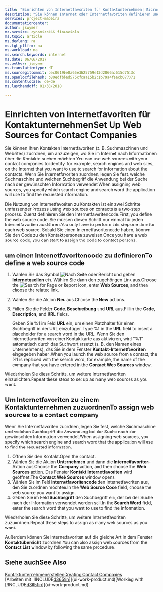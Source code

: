 ```yaml
---
title: "Einrichten von Internetfavoriten für Kontaktunternehmen| Microsoft Docs"
description: "Sie können Internet oder Internetfavoriten definieren und diese einem Kontaktunternehmen zuordnen, die Ihnen helfen, zu identifizieren, wie Sie nach Informationen über die Kontakte suchen möchten."
services: project-madeira
documentationcenter: 
author: jswymer
ms.service: dynamics365-financials
ms.topic: article
ms.devlang: na
ms.tgt_pltfrm: na
ms.workload: na
ms.search.keywords: internet
ms.date: 06/06/2017
ms.author: jswymer
ms.translationtype: HT
ms.sourcegitcommit: bec0619be0a65e3625759e13d2866ac615d7513c
ms.openlocfilehash: b80edfbbad575cfcaa15b2c1b79a4feacb077371
ms.contentlocale: de-de
ms.lasthandoff: 01/30/2018

---
```

# <a name="set-up-web-sources-for-contact-companies"></a><span data-ttu-id="39216-103">Einrichten von Internetfavoriten für Kontaktunternehmen</span><span class="sxs-lookup"><span data-stu-id="39216-103">Set Up Web Sources for Contact Companies</span></span>
<span data-ttu-id="39216-104">Sie können Ihren Kontakten Internetfavoriten (z. B. Suchmaschinen und Websites) zuordnen, um anzuzeigen, wo Sie im Internet nach Informationen über die Kontakte suchen möchten.</span><span class="sxs-lookup"><span data-stu-id="39216-104">You can use web sources with your contact companies to identify, for example, search engines and web sites, on the Internet that you want to use to search for information about the contacts.</span></span> <span data-ttu-id="39216-105">Wenn Sie Internetfavoriten zuordnen, legen Sie fest, welche Suchmaschine und welchen Suchbegriff die Anwendung bei der Suche nach der gewünschten Information verwendet.</span><span class="sxs-lookup"><span data-stu-id="39216-105">When assigning web sources, you specify which search engine and search word the application will use to find the requested information.</span></span>

<span data-ttu-id="39216-106">Die Nutzung von Internetfavoriten zu Kontakten ist ein zwei Schritte umfassender Prozess.</span><span class="sxs-lookup"><span data-stu-id="39216-106">Using web sources on contacts is a two-step process.</span></span> <span data-ttu-id="39216-107">Zuerst definieren Sie den Internetfavoritencode.</span><span class="sxs-lookup"><span data-stu-id="39216-107">First, you define the web source code.</span></span> <span data-ttu-id="39216-108">Sie müssen diesen Schritt nur einmal für jeden Internetfavoriten ausführen.</span><span class="sxs-lookup"><span data-stu-id="39216-108">You only have to perform this step one time for each web source.</span></span> <span data-ttu-id="39216-109">Sobald Sie einen Internetfavoritencode haben, können Sie den Code zu den Kontaktpersonen zuweisen.</span><span class="sxs-lookup"><span data-stu-id="39216-109">Once you have a web source code, you can start to assign the code to contact persons.</span></span>

## <a name="to-define-a-web-source-code"></a><span data-ttu-id="39216-110">um einen Internetfavoritencode zu definieren</span><span class="sxs-lookup"><span data-stu-id="39216-110">To define a web source code</span></span>
1. <span data-ttu-id="39216-111">Wählen Sie das Symbol ![Nach Seite oder Bericht](media/ui-search/search_small.png "Nach Seite oder Bericht suche") und geben **Internetquellen** ein. Wählen Sie dann den zugehörigen Link aus.</span><span class="sxs-lookup"><span data-stu-id="39216-111">Choose the ![Search for Page or Report](media/ui-search/search_small.png "Search for Page or Report icon") icon, enter **Web Sources**, and then choose the related link.</span></span>
2. <span data-ttu-id="39216-112">Wählen Sie die Aktion **Neu** aus.</span><span class="sxs-lookup"><span data-stu-id="39216-112">Choose the **New** actions.</span></span>
3. <span data-ttu-id="39216-113">Füllen Sie die Felder **Code**, **Beschreibung** und **URL** aus.</span><span class="sxs-lookup"><span data-stu-id="39216-113">Fill in the **Code**, **Description**, and **URL** fields.</span></span>

    <span data-ttu-id="39216-114">Geben Sie %1 im Feld **URL** ein, um einen Platzhalter für einen Suchbegriff in der URL einzufügen.</span><span class="sxs-lookup"><span data-stu-id="39216-114">Type %1 in the **URL** field to insert a placeholder for a search word in the URL.</span></span> <span data-ttu-id="39216-115">Wenn Sie den Internetfavoriten von einer Kontaktkarte aus aktivieren, wird "%1" automatisch durch das Suchwort ersetzt (z. B. den Namen eines Unternehmens), das Sie in dem Fenster **Kontakt-Internetfavoriten** eingegeben haben.</span><span class="sxs-lookup"><span data-stu-id="39216-115">When you launch the web source from a contact, the %1 is replaced with the search word, for example, the name of the company that you have entered in the **Contact Web Sources** window.</span></span>

<span data-ttu-id="39216-116">Wiederholen Sie diese Schritte, um weitere Internetfavoriten einzurichten.</span><span class="sxs-lookup"><span data-stu-id="39216-116">Repeat these steps to set up as many web sources as you want.</span></span>

## <a name="to-assign-web-sources-to-a-contact-company"></a><span data-ttu-id="39216-117">Um Internetfavoriten zu einem Kontaktunternehmen zuzuordnen</span><span class="sxs-lookup"><span data-stu-id="39216-117">To assign web sources to a contact company</span></span>
<span data-ttu-id="39216-118">Wenn Sie Internetfavoriten zuordnen, legen Sie fest, welche Suchmaschine und welchen Suchbegriff die Anwendung bei der Suche nach der gewünschten Information verwendet.</span><span class="sxs-lookup"><span data-stu-id="39216-118">When assigning web sources, you specify which search engine and search word that the application will use to find the requested information.</span></span>

1. <span data-ttu-id="39216-119">Öffnen Sie den Kontakt.</span><span class="sxs-lookup"><span data-stu-id="39216-119">Open the contact.</span></span>
2. <span data-ttu-id="39216-120">Wählen Sie die Aktion **Unternehmen** und dann die **Internetfavoriten**-Aktion aus.</span><span class="sxs-lookup"><span data-stu-id="39216-120">Choose the **Company** action, and then choose the **Web Sources** action.</span></span> <span data-ttu-id="39216-121">Das Fenster **Kontakt Internetfavoriten** wird geöffnet.</span><span class="sxs-lookup"><span data-stu-id="39216-121">The **Contact Web Sources** window opens.</span></span>
3. <span data-ttu-id="39216-122">Wählen Sie im Feld **Internetfavoritencode** den Internetfavoriten aus, den Sie zuordnen möchten.</span><span class="sxs-lookup"><span data-stu-id="39216-122">In the **Web Source Code** field, choose the web source you want to assign.</span></span>
4. <span data-ttu-id="39216-123">Geben Sie im Feld **Suchbegriff** den Suchbegriff ein, der bei der Suche nach der Information verwendet werden soll.</span><span class="sxs-lookup"><span data-stu-id="39216-123">In the **Search Word** field, enter the search word that you want to use to find the information.</span></span>

<span data-ttu-id="39216-124">Wiederholen Sie diese Schritte, um weitere Internetfavoriten zuzuordnen.</span><span class="sxs-lookup"><span data-stu-id="39216-124">Repeat these steps to assign as many web sources as you want.</span></span>

<span data-ttu-id="39216-125">Außerdem können Sie Internetfavoriten auf die gleiche Art in dem Fenster **Kontaktübersicht** zuordnen.</span><span class="sxs-lookup"><span data-stu-id="39216-125">You can also assign web sources from the **Contact List** window by following the same procedure.</span></span>

## <a name="see-also"></a><span data-ttu-id="39216-126">Siehe auch</span><span class="sxs-lookup"><span data-stu-id="39216-126">See Also</span></span>
[<span data-ttu-id="39216-127">Kontaktunternehmenerstellen</span><span class="sxs-lookup"><span data-stu-id="39216-127">Creating Contact Companies</span></span>](marketing-create-contact-companies.md)  
<span data-ttu-id="39216-128">[Arbeiten mit [!INCLUDE[d365fin](includes/d365fin_md.md)]](ui-work-product.md)</span><span class="sxs-lookup"><span data-stu-id="39216-128">[Working with [!INCLUDE[d365fin](includes/d365fin_md.md)]](ui-work-product.md)</span></span>

